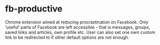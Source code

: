 # fb-productive

Chrome extension aimed at reducing procrastination on Facebook. Only ‘useful’ parts of Facebook are left accessible - that is messages, groups, saved links and articles, own profile etc. User can also set one own custom link to be redirected to if other default options are not enough.
